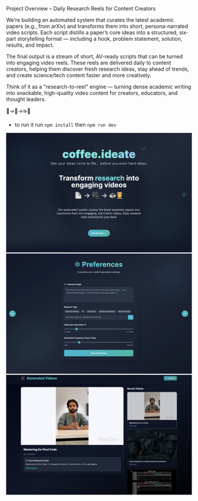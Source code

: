 Project Overview – Daily Research Reels for Content Creators

We’re building an automated system that curates the latest academic papers (e.g., from arXiv) and transforms them into short, persona-narrated video scripts. Each script distills a paper’s core ideas into a structured, six-part storytelling format — including a hook, problem statement, solution, results, and impact.

The final output is a stream of short, AV-ready scripts that can be turned into engaging video reels. These reels are delivered daily to content creators, helping them discover fresh research ideas, stay ahead of trends, and create science/tech content faster and more creatively.

Think of it as a "research-to-reel" engine — turning dense academic writing into snackable, high-quality video content for creators, educators, and thought leaders.

📄→🎥→☕💆

- to run it run ```npm install``` then ```npm run dev```

![Landing page](public/images/1.png)
![Preferences page](public/images/2.png)
![Video feed page](public/images/3.png)